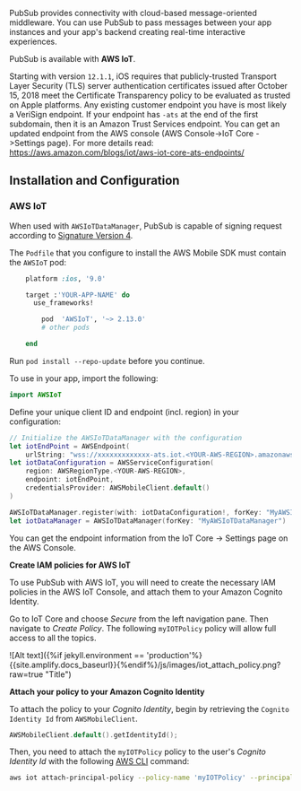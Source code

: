 PubSub provides connectivity with cloud-based message-oriented middleware. You can use PubSub to pass messages between your app instances and your app's backend creating real-time interactive experiences.

PubSub is available with **AWS IoT**. 

<amplify-callout>

Starting with version `12.1.1`, iOS requires that publicly-trusted Transport Layer Security (TLS) server authentication certificates issued after October 15, 2018 meet the Certificate Transparency policy to be evaluated as trusted on Apple platforms. Any existing customer endpoint you have is most likely a VeriSign endpoint. If your endpoint has `-ats` at the end of the first subdomain, then it is an Amazon Trust Services endpoint. You can get an updated endpoint from the AWS console (AWS Console->IoT Core ->Settings page). For more details read: https://aws.amazon.com/blogs/iot/aws-iot-core-ats-endpoints/

</amplify-callout>

## Installation and Configuration

### AWS IoT

When used with `AWSIoTDataManager`, PubSub is capable of signing request according to [Signature Version 4](https://docs.aws.amazon.com/general/latest/gr/signature-version-4.html). 

The `Podfile` that you configure to install the AWS Mobile SDK must contain the `AWSIoT` pod:

```ruby
    platform :ios, '9.0'

    target :'YOUR-APP-NAME' do
      use_frameworks!

        pod  'AWSIoT', '~> 2.13.0'
        # other pods

    end
```

Run `pod install --repo-update` before you continue.

To use in your app, import the following:

```swift
import AWSIoT
```

Define your unique client ID and endpoint (incl. region) in your configuration:

```swift
// Initialize the AWSIoTDataManager with the configuration
let iotEndPoint = AWSEndpoint(
    urlString: "wss://xxxxxxxxxxxxx-ats.iot.<YOUR-AWS-REGION>.amazonaws.com/mqtt")
let iotDataConfiguration = AWSServiceConfiguration(
    region: AWSRegionType.<YOUR-AWS-REGION>,
    endpoint: iotEndPoint,
    credentialsProvider: AWSMobileClient.default()
)

AWSIoTDataManager.register(with: iotDataConfiguration!, forKey: "MyAWSIoTDataManager")
let iotDataManager = AWSIoTDataManager(forKey: "MyAWSIoTDataManager")
```

<amplify-callout>
You can get the endpoint information from the IoT Core -> Settings page on the AWS Console.  
</amplify-callout>

**Create IAM policies for AWS IoT**

To use PubSub with AWS IoT, you will need to create the necessary IAM policies in the AWS IoT Console, and attach them to your Amazon Cognito Identity. 

Go to IoT Core and choose *Secure* from the left navigation pane. Then navigate to *Create Policy*. The following `myIOTPolicy` policy will allow full access to all the topics.

![Alt text]({%if jekyll.environment == 'production'%}{{site.amplify.docs_baseurl}}{%endif%}/js/images/iot_attach_policy.png?raw=true "Title")


**Attach your policy to your Amazon Cognito Identity**

To attach the policy to your *Cognito Identity*, begin by retrieving the `Cognito Identity Id` from `AWSMobileClient`.

```swift
AWSMobileClient.default().getIdentityId();
```

Then, you need to attach the `myIOTPolicy` policy to the user's *Cognito Identity Id* with the following [AWS CLI](https://aws.amazon.com/cli/) command:

```bash
aws iot attach-principal-policy --policy-name 'myIOTPolicy' --principal '<YOUR_COGNITO_IDENTITY_ID>'
```
